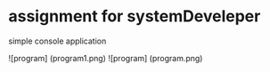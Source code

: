 # assignment for systemDeveleper 

simple console application

![program] (program1.png)
![program] (program.png)